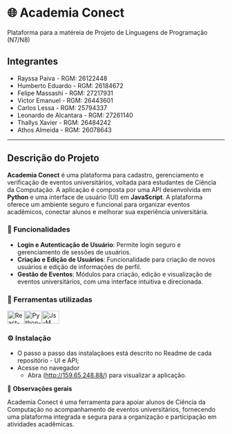 # 🌐 Academia Conect

Plataforma para a matéreia de Projeto de Linguagens de Programação (N7/N8)

## Integrantes
- Rayssa Paiva - RGM: 26122448
- Humberto Eduardo - RGM: 26184672
- Felipe Massashi - RGM: 27217931
- Victor Emanuel - RGM: 26443601
- Carlos Lessa - RGM: 25794337
- Leonardo de Alcantara - RGM: 27261140
- Thallys Xavier - RGM: 26484242
- Athos Almeida - RGM: 26078643

---

## Descrição do Projeto

**Academia Conect** é uma plataforma para cadastro, gerenciamento e verificação de eventos universitários, voltada para estudantes de Ciência da Computação. A aplicação é composta por uma API desenvolvida em **Python** e uma interface de usuário (UI) em **JavaScript**. A plataforma oferece um ambiente seguro e funcional para organizar eventos acadêmicos, conectar alunos e melhorar sua experiência universitária.

### 🚀 Funcionalidades

- **Login e Autenticação de Usuário**: Permite login seguro e gerenciamento de sessões de usuários.
- **Criação e Edição de Usuários**: Funcionalidade para criação de novos usuários e edição de informações de perfil.
- **Gestão de Eventos**: Módulos para criação, edição e visualização de eventos universitários, com uma interface intuitiva e direcionada.


### 🔧 Ferramentas utilizadas
<img align="center" alt="React-M" height="30" width="40" src="https://cdn.jsdelivr.net/gh/devicons/devicon@latest/icons/react/react-original.svg"><img align="center" alt="Python-M" height="30" width="40" src="https://cdn.jsdelivr.net/gh/devicons/devicon/icons/python/python-original.svg"><img align="center" alt="Js-M" height="30" width="40" src="https://cdn.jsdelivr.net/gh/devicons/devicon/icons/javascript/javascript-original.svg">



### ⚙️ **Instalação**

- O passo a passo das instalaçãoes está descrito no Readme de cada repositório - UI e API;
- Acesse no navegador
    - Abra (http://159.65.248.88/) para visualizar a aplicação.


📌 **Observações gerais**

Academia Conect é uma ferramenta para apoiar alunos de Ciência da Computação no acompanhamento de eventos universitários, fornecendo uma plataforma integrada e segura para a organização e participação em atividades acadêmicas.


